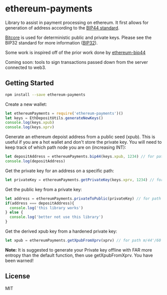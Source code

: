 ethereum-payments
=================

Library to assist in payment processing on ethereum. It first allows for generation
of address according to the [BIP44 standard](https://github.com/bitcoin/bips/blob/master/bip-0044.mediawiki).

[Bitcore](https://bitcore.io/) is used for  deterministic public and private keys.
Please see the BIP32 standard for more information ([BIP32](https://github.com/bitcoin/bips/blob/master/bip-0039.mediawiki)).

Some work is inspired off of the prior work done by [ethereum-bip44](https://github.com/trapp/ethereum-bip44)

Coming soon: tools to sign transactions passed down from the server connected to web3.

## Getting Started

```bash
npm install --save ethereum-payments
```

Create a new wallet:
```js
let ethereumPayments = require('ethereum-payments')()
let keys = EthDepositUtils.generateNewKeys()
console.log(keys.xpub)
console.log(keys.xprv)
```

Generate an ethereum depoist address from a public seed (xpub).
This is useful if you are a hot wallet and don't store the private key. You will need
to keep track of which path node you are on (increasing INT):
```js
let depositAddress = ethereumPayments.bip44(keys.xpub, 1234) // for path m/44'/60'/0'/0/1234
console.log(depositAddress)
```

Get the private key for an address on a specific path:
```js
let privateKey = ethereumPayments.getPrivateKey(keys.xprv, 1234) // for path m/44'/60'/0'/0/1234
```

Get the public key from a private key:
```js
let address = ethereumPayments.privateToPublic(privateKey) // for path m/44'/60'/0'/0/1234
if(address === depositAddress){
  console.log('this library works')
} else {
  console.log('better not use this library')
}
```

Get the derived xpub key from a hardened private key:
```js
let xpub = ethereumPayments.getXpubFromXprv(xprv) // for path m/44'/60'/0'/0/1234
```





**Note:** It is suggested to generate your Private key offline with FAR more entropy than the default function, then use getXpubFromXprv.
You have been warned!

## License

MIT
